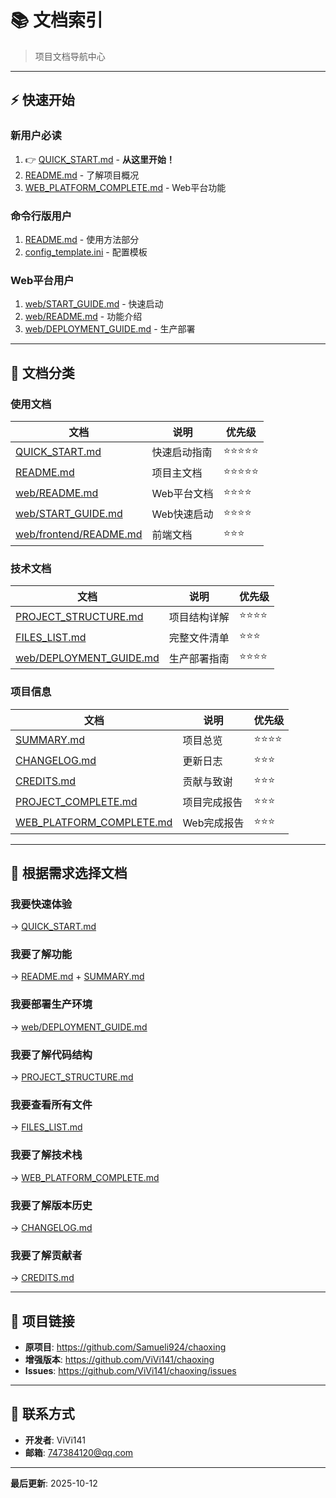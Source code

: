 # :books: 文档索引

> 项目文档导航中心

---

## :zap: 快速开始

### 新用户必读
1. :point_right: [QUICK_START.md](../QUICK_START.md) - **从这里开始！**
2. [README.md](../README.md) - 了解项目概况
3. [WEB_PLATFORM_COMPLETE.md](../WEB_PLATFORM_COMPLETE.md) - Web平台功能

### 命令行版用户
1. [README.md](../README.md) - 使用方法部分
2. [config_template.ini](../config_template.ini) - 配置模板

### Web平台用户
1. [web/START_GUIDE.md](../web/START_GUIDE.md) - 快速启动
2. [web/README.md](../web/README.md) - 功能介绍
3. [web/DEPLOYMENT_GUIDE.md](../web/DEPLOYMENT_GUIDE.md) - 生产部署

---

## :file_folder: 文档分类

### 使用文档
| 文档 | 说明 | 优先级 |
|------|------|--------|
| [QUICK_START.md](../QUICK_START.md) | 快速启动指南 | ⭐⭐⭐⭐⭐ |
| [README.md](../README.md) | 项目主文档 | ⭐⭐⭐⭐⭐ |
| [web/README.md](../web/README.md) | Web平台文档 | ⭐⭐⭐⭐ |
| [web/START_GUIDE.md](../web/START_GUIDE.md) | Web快速启动 | ⭐⭐⭐⭐ |
| [web/frontend/README.md](../web/frontend/README.md) | 前端文档 | ⭐⭐⭐ |

### 技术文档
| 文档 | 说明 | 优先级 |
|------|------|--------|
| [PROJECT_STRUCTURE.md](PROJECT_STRUCTURE.md) | 项目结构详解 | ⭐⭐⭐⭐ |
| [FILES_LIST.md](../FILES_LIST.md) | 完整文件清单 | ⭐⭐⭐ |
| [web/DEPLOYMENT_GUIDE.md](../web/DEPLOYMENT_GUIDE.md) | 生产部署指南 | ⭐⭐⭐⭐ |

### 项目信息
| 文档 | 说明 | 优先级 |
|------|------|--------|
| [SUMMARY.md](SUMMARY.md) | 项目总览 | ⭐⭐⭐⭐ |
| [CHANGELOG.md](CHANGELOG.md) | 更新日志 | ⭐⭐⭐ |
| [CREDITS.md](CREDITS.md) | 贡献与致谢 | ⭐⭐⭐ |
| [PROJECT_COMPLETE.md](../PROJECT_COMPLETE.md) | 项目完成报告 | ⭐⭐⭐ |
| [WEB_PLATFORM_COMPLETE.md](../WEB_PLATFORM_COMPLETE.md) | Web完成报告 | ⭐⭐⭐ |

---

## :dart: 根据需求选择文档

### 我要快速体验
→ [QUICK_START.md](../QUICK_START.md)

### 我要了解功能
→ [README.md](../README.md) + [SUMMARY.md](SUMMARY.md)

### 我要部署生产环境
→ [web/DEPLOYMENT_GUIDE.md](../web/DEPLOYMENT_GUIDE.md)

### 我要了解代码结构
→ [PROJECT_STRUCTURE.md](PROJECT_STRUCTURE.md)

### 我要查看所有文件
→ [FILES_LIST.md](../FILES_LIST.md)

### 我要了解技术栈
→ [WEB_PLATFORM_COMPLETE.md](../WEB_PLATFORM_COMPLETE.md)

### 我要了解版本历史
→ [CHANGELOG.md](CHANGELOG.md)

### 我要了解贡献者
→ [CREDITS.md](CREDITS.md)

---

## :link: 项目链接

- **原项目**: https://github.com/Samueli924/chaoxing
- **增强版本**: https://github.com/ViVi141/chaoxing
- **Issues**: https://github.com/ViVi141/chaoxing/issues

---

## :email: 联系方式

- **开发者**: ViVi141
- **邮箱**: 747384120@qq.com

---

**最后更新**: 2025-10-12

